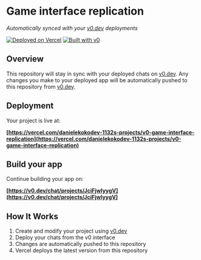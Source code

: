 # Game interface replication

*Automatically synced with your [v0.dev](https://v0.dev) deployments*

[![Deployed on Vercel](https://img.shields.io/badge/Deployed%20on-Vercel-black?style=for-the-badge&logo=vercel)](https://vercel.com/danielekokodev-1132s-projects/v0-game-interface-replication)
[![Built with v0](https://img.shields.io/badge/Built%20with-v0.dev-black?style=for-the-badge)](https://v0.dev/chat/projects/JciFjwlyygV)

## Overview

This repository will stay in sync with your deployed chats on [v0.dev](https://v0.dev).
Any changes you make to your deployed app will be automatically pushed to this repository from [v0.dev](https://v0.dev).

## Deployment

Your project is live at:

**[https://vercel.com/danielekokodev-1132s-projects/v0-game-interface-replication](https://vercel.com/danielekokodev-1132s-projects/v0-game-interface-replication)**

## Build your app

Continue building your app on:

**[https://v0.dev/chat/projects/JciFjwlyygV](https://v0.dev/chat/projects/JciFjwlyygV)**

## How It Works

1. Create and modify your project using [v0.dev](https://v0.dev)
2. Deploy your chats from the v0 interface
3. Changes are automatically pushed to this repository
4. Vercel deploys the latest version from this repository
